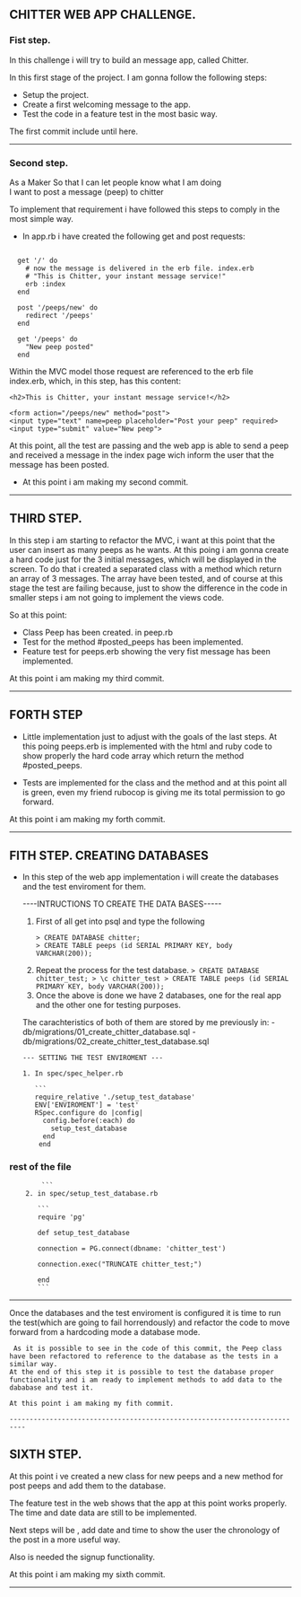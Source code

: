 ## CHITTER WEB APP CHALLENGE.

### Fist step.

In this challenge i will try to build an message app, called Chitter.

In this first stage of the project. I am gonna follow the following steps:

- Setup the project.
- Create a first welcoming message to the app.
- Test the code in a feature test in the most basic way.

The first commit include until here.

------------------------------------------------------------------------------
### Second step.

As a Maker
So that I can let people know what I am doing  
I want to post a message (peep) to chitter

To implement that requirement i have followed this steps to comply in the most
simple way.

- In app.rb i have created the following get and post requests:

```

  get '/' do
    # now the message is delivered in the erb file. index.erb
    # "This is Chitter, your instant message service!"
    erb :index
  end

  post '/peeps/new' do
    redirect '/peeps'
  end

  get '/peeps' do
    "New peep posted"
  end

  ```

  Within the MVC model those request are referenced to the erb file index.erb, which, in this step, has this content:

  ```
  <h2>This is Chitter, your instant message service!</h2>

<form action="/peeps/new" method="post">
  <input type="text" name=peep placeholder="Post your peep" required>
  <input type="submit" value="New peep">
```  

At this point, all the test are passing and the web app is able to send a peep and received a message in the index page wich inform the user that the message has been posted.

 - At this point i am making my second commit.
-------------------------------------------------------------------------------

## THIRD STEP.

In this step i am starting to refactor the MVC, i want at this point that the user can insert as many peeps as he wants. At this poing i am gonna create a hard code just for the 3 initial messages, which will be displayed in the screen.
To do that i created a separated class with a method which return an array of 3 messages.
The array have been tested, and of course at this stage the test are failing because, just to show the difference in the code in smaller steps i am not going to implement the views code.

So at this point:

- Class Peep has been created. in peep.rb
- Test for the method #posted_peeps has been implemented.
- Feature test for peeps.erb showing the very fist message has been implemented.

At this point i am making my third commit.

------------------------------------------------------------------------------
## FORTH STEP
- Little implementation just to adjust with the goals of the last steps.
At this poing peeps.erb is implemented with the html and ruby code to show properly the hard code array which return the method #posted_peeps.

- Tests are implemented for the class and the method and at this point all is green, even my friend rubocop is giving me its total permission to go forward.

At this point i am making my forth commit.

------------------------------------------------------------------------------
## FITH STEP. CREATING DATABASES

- In this step of the web app implementation i will create the databases and the test enviroment for them.

    ----INTRUCTIONS TO CREATE THE DATA BASES-----

    1. First of all get into psql and type the following
       ```
       > CREATE DATABASE chitter;
       > CREATE TABLE peeps (id SERIAL PRIMARY KEY, body VARCHAR(200));
       ```
    2. Repeat the process for the test database.
      ```
      > CREATE DATABASE chitter_test;
      > \c chitter_test
      > CREATE TABLE peeps (id SERIAL PRIMARY KEY, body VARCHAR(200));
      ```
    3. Once the above is done we have 2 databases, one for the real app and the other one for testing purposes.

    The carachteristics of both of them are stored by me previously in:
      - db/migrations/01_create_chitter_database.sql
      - db/migrations/02_create_chitter_test_database.sql

      --- SETTING THE TEST ENVIROMENT ---

      1. In spec/spec_helper.rb

         ```
         require_relative './setup_test_database'
         ENV['ENVIROMENT'] = 'test'
         RSpec.configure do |config|
           config.before(:each) do
             setup_test_database
           end
          end

### rest of the file ###

            ```
        2. in spec/setup_test_database.rb

           ```
           require 'pg'

           def setup_test_database

           connection = PG.connect(dbname: 'chitter_test')

           connection.exec("TRUNCATE chitter_test;")

           end
           ```

  ----------------------------------------------------------------------------

   Once the databases and the test enviroment is configured it is time to run the test(which are going to fail horrendously) and refactor the code to move forward from a hardcoding mode a database mode.

     As it is possible to see in the code of this commit, the Peep class have been refactored to reference to the database as the tests in a similar way.
    At the end of this step it is possible to test the database proper functionality and i am ready to implement methods to add data to the dababase and test it.

    At this point i am making my fith commit.

    --------------------------------------------------------------------------
## SIXTH STEP.

  At this point i ve created a new class for new peeps and a new method for post peeps and add them to the database.

  The feature test in the web shows that the app at this point works properly.
  The time and date data are still to be implemented.

  Next steps will be , add date and time to show the user the chronology of the post in a more useful way.

  Also is needed the signup functionality.

  At this point i am making my sixth commit.

  ----------------------------------------------------------------------------
